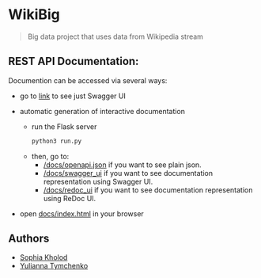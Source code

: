 # WikiBig

> Big data project that uses data from Wikipedia stream

## REST API Documentation:
Documention can be accessed via several ways:
* go to [link](https://app.swaggerhub.com/apis-docs/lazyTurtle21/Wiki_big_data/2) to see just Swagger UI
* automatic generation of interactive documentation
  - run the Flask server
    ```sh
    python3 run.py
    ```
  - then, go to:
    - [/docs/openapi.json](http://127.0.0.1:4321/docs/openapi.json) if you want to see plain json.
    - [/docs/swagger_ui](http://127.0.0.1:4321/docs/swagger_ui) if you want to see documentation representation using Swagger UI.
    - [/docs/redoc_ui](http://127.0.0.1:4321/docs/redoc_ui) if you want to see documentation representation using ReDoc UI.

* open [docs/index.html](https://github.com/neverlandjt/www/blob/master/docs/index.html) in your browser 


## Authors
- [Sophia Kholod](https://github.com/lazyTurtle21)
- [Yulianna Tymchenko](https://github.com/neverlandjt)
